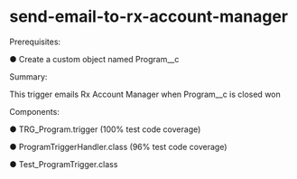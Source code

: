 # send-email-to-rx-account-manager

Prerequisites:

● Create a custom object named Program__c

Summary:

This trigger emails Rx Account Manager when Program__c is closed won


Components:

● TRG_Program.trigger (100% test code coverage)

● ProgramTriggerHandler.class (96% test code coverage)

● Test_ProgramTrigger.class
